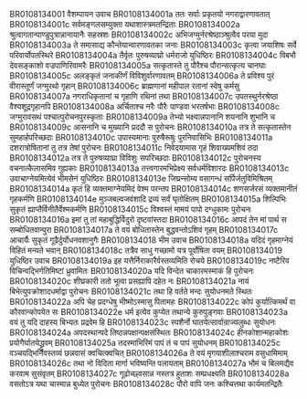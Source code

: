 BR0108134001    वैशम्पायन उवाच
BR0108134001a	ततः सर्वाः प्रकृतयो नगराद्वारणावतात्
BR0108134001c	सर्वमङ्गलसम्युक्ता यथाशास्त्रमतन्द्रिताः
BR0108134002a	श्रुत्वागतान्पाण्डुपुत्रान्नानायानैः सहस्रशः
BR0108134002c	अभिजग्मुर्नरश्रेष्ठाञ्श्रुत्वैव परया मुदा
BR0108134003a	ते समासाद्य कौन्तेयान्वारणावतका जनाः
BR0108134003c	कृत्वा जयाशिषः सर्वे परिवार्योपतस्थिरे
BR0108134004a	तैर्वृतः पुरुषव्याघ्रो धर्मराजो युधिष्ठिरः
BR0108134004c	विबभौ देवसङ्काशो वज्रपाणिरिवामरैः
BR0108134005a	सत्कृतास्ते तु पौरैश्च पौरान्सत्कृत्य चानघाः
BR0108134005c	अलङ्कृतं जनाकीर्णं विविशुर्वारणावतम्
BR0108134006a	ते प्रविश्य पुरं वीरास्तूर्णं जग्मुरथो गृहान्
BR0108134006c	ब्राह्मणानां महीपाल रतानां स्वेषु कर्मसु
BR0108134007a	नगराधिकृतानां च गृहाणि रथिनां तथा
BR0108134007c	उपतस्थुर्नरश्रेष्ठा वैश्यशूद्रगृहानपि
BR0108134008a	अर्चिताश्च नरैः पौरैः पाण्डवा भरतर्षभाः
BR0108134008c	जग्मुरावसथं पश्चात्पुरोचनपुरस्कृताः
BR0108134009a	तेभ्यो भक्ष्यान्नपानानि शयनानि शुभानि च
BR0108134009c	आसनानि च मुख्यानि प्रददौ स पुरोचनः
BR0108134010a	तत्र ते सत्कृतास्तेन सुमहार्हपरिच्छदाः
BR0108134010c	उपास्यमानाः पुरुषैरूषुः पुरनिवासिभिः
BR0108134011a	दशरात्रोषितानां तु तत्र तेषां पुरोचनः
BR0108134011c	निवेदयामास गृहं शिवाख्यमशिवं तदा
BR0108134012a	तत्र ते पुरुषव्याघ्रा विविशुः सपरिच्छदाः
BR0108134012c	पुरोचनस्य वचनात्कैलासमिव गुह्यकाः
BR0108134013a	तत्त्वगारमभिप्रेक्ष्य सर्वधर्मविशारदः
BR0108134013c	उवाचाग्नेयमित्येवं भीमसेनं युधिष्ठिरः
BR0108134013e   जिघ्रन्सोम्य वसागन्धं सर्पिर्जतुविमिश्रितम्
BR0108134014a	कृतं हि व्यक्तमाग्नेयमिदं वेश्म परन्तप
BR0108134014c	शणसर्जरसं व्यक्तमानीतं गृहकर्मणि
BR0108134014e   मुञ्जबल्वजवंशादि द्रव्यं सर्वं घृतोक्षितम्
BR0108134015a	शिल्पिभिः सुकृतं ह्याप्तैर्विनीतैर्वेश्मकर्मणि
BR0108134015c	विश्वस्तं मामयं पापो दग्धुकामः पुरोचनः
BR0108134016a	इमां तु तां महाबुद्धिर्विदुरो दृष्टवांस्तदा
BR0108134016c	आपदं तेन मां पार्थ स सम्बोधितवान्पुरा
BR0108134017a	ते वयं बोधितास्तेन बुद्धवन्तोऽशिवं गृहम्
BR0108134017c	आचार्यैः सुकृतं गूढैर्दुर्योधनवशानुगैः
BR0108134018    भीम उवाच
BR0108134018a	यदिदं गृहमाग्नेयं विहितं मन्यते भवान्
BR0108134018c	तत्रैव साधु गच्छामो यत्र पूर्वोषिता वयम्
BR0108134019    युधिष्ठिर उवाच
BR0108134019a	इह यत्तैर्निराकारैर्वस्तव्यमिति रोचये
BR0108134019c	नष्टैरिव विचिन्वद्भिर्गतिमिष्टां ध्रुवामितः
BR0108134020a	यदि विन्देत चाकारमस्माकं हि पुरोचनः
BR0108134020c	शीघ्रकारी ततो भूत्वा प्रसह्यापि दहेत नः
BR0108134021a	नायं बिभेत्युपक्रोशादधर्माद्वा पुरोचनः
BR0108134021c	तथा हि वर्तते मन्दः सुयोधनमते स्थितः
BR0108134022a	अपि चेह प्रदग्धेषु भीष्मोऽस्मासु पितामहः
BR0108134022c	कोपं कुर्यात्किमर्थं वा कौरवान्कोपयेत सः
BR0108134022e   धर्म इत्येव कुप्येत तथान्ये कुरुपुङ्गवाः
BR0108134023a	वयं तु यदि दाहस्य बिभ्यतः प्रद्रवेम हि
BR0108134023c	स्पशैर्नो घातयेत्सार्वान्राज्यलुब्धः सुयोधनः
BR0108134024a	अपदस्थान्पदे तिष्ठन्नपक्षान्पक्षसंस्थितः
BR0108134024c	हीनकोशान्महाकोशः प्रयोगैर्घातयेद्ध्रुवम्
BR0108134025a	तदस्माभिरिमं पापं तं च पापं सुयोधनम्
BR0108134025c	वञ्चयद्भिर्निवस्तव्यं छन्नवासं क्वचित्क्वचित्
BR0108134026a	ते वयं मृगयाशीलाश्चराम वसुधामिमाम्
BR0108134026c	तथा नो विदिता मार्गा भविष्यन्ति पलायताम्
BR0108134027a	भौमं च बिलमद्यैव करवाम सुसंवृतम्
BR0108134027c	गूढोच्छ्वसान्न नस्तत्र हुताशः सम्प्रधक्ष्यति
BR0108134028a	वसतोऽत्र यथा चास्मान्न बुध्येत पुरोचनः
BR0108134028c	पौरो वापि जनः कश्चित्तथा कार्यमतन्द्रितैः

